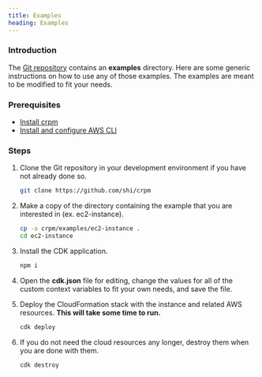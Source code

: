 ```yaml
---
title: Examples
heading: Examples
---
```

### Introduction

The [Git repository](https://github.com/shi/crpm) contains an **examples** directory.
Here are some generic instructions on how to use any of those examples.  The examples
are meant to be modified to fit your needs.

### Prerequisites

*   [Install crpm](https://shi.github.io/crpm/quick-start)
*   [Install and configure AWS CLI](https://aws.amazon.com/cli)

### Steps

1.  Clone the Git repository in your development environment if you have not already done so.

    ```bash
    git clone https://github.com/shi/crpm
    ```

2.  Make a copy of the directory containing the example that you are interested in (ex. ec2-instance).

    ```bash
    cp -a crpm/examples/ec2-instance .
    cd ec2-instance
    ```

3.  Install the CDK application.

    ```bash
    npm i
    ```

4.  Open the **cdk.json** file for editing, change the values for all of the custom context variables to fit your own needs, and save the file.

5.  Deploy the CloudFormation stack with the instance and related AWS resources.  **This will take some time to run.**

    ```bash
    cdk deploy
    ```

6.  If you do not need the cloud resources any longer, destroy them when you are done with them.

    ```bash
    cdk destroy
    ```
